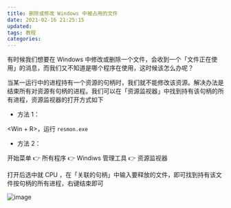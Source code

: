 ```yaml
---
title: 删除或修改 Windows 中被占用的文件
date: 2021-02-16 21:25:15
updated: 
tags: 教程
categories: 
---
```


有时候我们想要在 Windows 中修改或删除一个文件，会收到一个「文件正在使用」的消息，而我们又不知道是哪个程序在使用，这时候该怎么办呢？

当某一运行中的进程持有一个资源的句柄时，我们就不能修改该资源。解决办法是结束所有对资源有句柄的进程。我们可以在「资源监视器」中找到持有该句柄的所有进程，资源监视器的打开方式如下

- 方法 1：

\<Win + R\>，运行 `resmon.exe`

- 方法 2：

开始菜单 👉 所有程序 👉 Windiws 管理工具 👉 资源监视器

打开后选中就 CPU ，在「关联的句柄」中输入要释放的文件，即可找到持有该文件按句柄的所有进程，右键结束即可

![image](https://ced-md-picture.oss-cn-beijing.aliyuncs.com/img/20210216212626.png)

